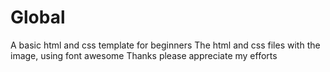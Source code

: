 # Global
A basic html and css template for beginners
The html and css files with the image, using font awesome 
Thanks please appreciate my efforts
